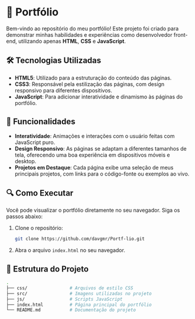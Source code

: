 # 📂 Portfólio

Bem-vindo ao repositório do meu portfólio! Este projeto foi criado para demonstrar minhas habilidades e experiências como desenvolvedor front-end, utilizando apenas **HTML**, **CSS** e **JavaScript**.

## 🛠️ Tecnologias Utilizadas

- **HTML5**: Utilizado para a estruturação do conteúdo das páginas.
- **CSS3**: Responsável pela estilização das páginas, com design responsivo para diferentes dispositivos.
- **JavaScript**: Para adicionar interatividade e dinamismo às páginas do portfólio.

## 🚀 Funcionalidades

- **Interatividade**: Animações e interações com o usuário feitas com JavaScript puro.
- **Design Responsivo**: As páginas se adaptam a diferentes tamanhos de tela, oferecendo uma boa experiência em dispositivos móveis e desktop.
- **Projetos em Destaque**: Cada página exibe uma seleção de meus principais projetos, com links para o código-fonte ou exemplos ao vivo.

## 🔍 Como Executar

Você pode visualizar o portfólio diretamente no seu navegador. Siga os passos abaixo:

1. Clone o repositório:
    ```bash
    git clone https://github.com/davgmr/Portf-lio.git
    ```
2. Abra o arquivo `index.html` no seu navegador.

## 📂 Estrutura do Projeto

```bash
.
├── css/                # Arquivos de estilo CSS
├── src/                # Imagens utilizadas no projeto
├── js/                 # Scripts JavaScript
├── index.html          # Página principal do portfólio
└── README.md           # Documentação do projeto
